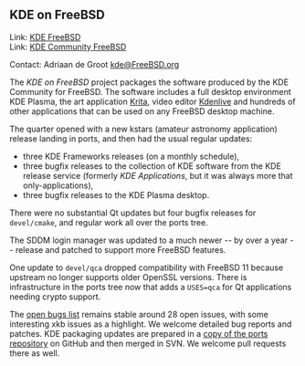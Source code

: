 ## KDE on FreeBSD ##

Link:    [KDE FreeBSD](https://freebsd.kde.org/)  
Link:    [KDE Community FreeBSD](https://community.kde.org/FreeBSD)  

Contact: Adriaan de Groot <kde@FreeBSD.org>  

The *KDE on FreeBSD* project packages the software produced by
the KDE Community for FreeBSD. The software includes a
full desktop environment KDE Plasma, the art application 
[Krita](https://krita.org/), video editor [Kdenlive](https://kdenlive.org)
and hundreds of other applications that can be used on
any FreeBSD desktop machine.

The quarter opened with a new kstars (amateur astronomy application)
release landing in ports, and then had the usual regular updates:

- three KDE Frameworks releases (on a monthly schedule),
- three bugfix releases to the collection of KDE software from
  the KDE release service (formerly *KDE Applications*, but it was
  always more that only-applications),
- three bugfix releases to the KDE Plasma desktop.

There were no substantial Qt updates but four bugfix releases for
`devel/cmake`, and regular work all over the ports tree.

The SDDM login manager was updated to a much newer -- by over a year --
release and patched to support more FreeBSD features.

One update to `devel/qca` dropped compatibility with FreeBSD 11
because upstream no longer supports older OpenSSL versions.
There is infrastructure in the ports tree now that adds a `USES=qca`
for Qt applications needing crypto support.

The [open bugs list](https://bugs.freebsd.org/bugzilla/buglist.cgi?bug_status=New&bug_status=Open&bug_status=In%20Progress&bug_status=UNCONFIRMED&email1=kde%40FreeBSD.org&emailassigned_to1=1&emailtype1=substring&f0=OP&f1=OP&f2=product&f3=component&f4=alias&f5=short_desc&f7=CP&f8=CP&f9=assigned_to&j1=OR&j_top=OR&o2=substring&o3=substring&o4=substring&o5=substring&o9=substring&query_format=advanced&v2=kde%40&v3=kde%40&v4=kde%40&v5=kde%40&v9=kde%40&human=1)
remains stable around 28 open issues,
with some interesting xkb issues as a highlight.
We welcome detailed bug reports
and patches. KDE packaging updates are prepared in
a [copy of the ports repository](https://github.com/freebsd/freebsd-ports-kde/)
on GitHub and then merged in SVN. We welcome pull requests
there as well.

